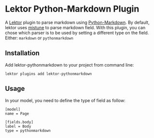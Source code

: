# Lektor Python-Markdown Plugin

A [Lektor](https://www.getlektor.com/) plugin to parse markdown using
[Python-Markdown](https://python-markdown.github.io/). By default, lektor
uses [mistune](http://mistune.readthedocs.io/en/latest/) to parse markdown
field.
With this plugin, you can chose which parser is to be used by setting a
different type on the field. Either: `markdown` or `pythonmarkdown`

## Installation

Add lektor-pythonmarkdown to your project from command line:

```
lektor plugins add lektor-pythonmarkdown
```

## Usage

In your model, you need to define the type of field as follow:
```
[model]
name = Page

[fields.body]
label = Body
type = pythonmarkdown

```